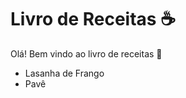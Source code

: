 # Livro de Receitas :coffee:

Olá! Bem vindo ao livro de receitas :wave:

- Lasanha de Frango
- Pavê
